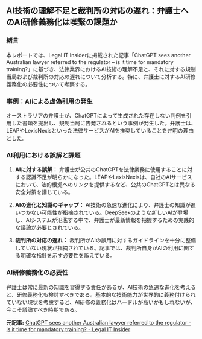 ## AI技術の理解不足と裁判所の対応の遅れ：弁護士へのAI研修義務化は喫緊の課題か

### 緒言

本レポートでは、Legal IT Insiderに掲載された記事「ChatGPT sees another Australian lawyer referred to the regulator – is it time for mandatory training?」に基づき、法律業界におけるAI技術の理解不足と、それに対する規制当局および裁判所の対応の遅れについて分析する。特に、弁護士に対するAI研修義務化の必要性について考察する。

### 事例：AIによる虚偽引用の発生

オーストラリアの弁護士が、ChatGPTによって生成された存在しない判例を引用した書類を提出し、規制当局に告発されるという事例が発生した。弁護士は、LEAPやLexisNexisといった法律サービスがAIを推奨していることを弁明の理由とした。

### AI利用における誤解と課題

1.  **AIに対する誤解：** 弁護士が公共のChatGPTを法律業務に使用することに対する認識不足が明らかになった。LEAPやLexisNexisは、自社のAIサービスにおいて、法的根拠へのリンクを提供するなど、公共のChatGPTとは異なる安全対策を講じている。

2.  **AIの進化と知識のギャップ：** AI技術の急速な進化により、弁護士の知識が追いつかない可能性が指摘されている。DeepSeekのような新しいAIが登場し、AIシステムが氾濫する中で、弁護士が最新情報を把握するための実践的な議論が必要とされている。

3.  **裁判所の対応の遅れ：** 裁判所がAIの誤用に対するガイドラインを十分に整備していない現状が指摘されている。記事では、裁判所自身がAIの利用に関する明確な指針を示す必要性を訴えている。

### AI研修義務化の必要性

弁護士は常に最新の知識を習得する責任があるが、AI技術の急速な進化を考えると、研修義務化も検討すべきである。基本的な技術能力が世界的に義務付けられていない現状を考慮すると、AI研修の義務化はハードルが高いかもしれないが、今こそ議論すべき時期である。


**元記事:** [ChatGPT sees another Australian lawyer referred to the regulator - is it time for mandatory training? - Legal IT Insider](https://legaltechnology.com/2025/02/05/chatgpt-sees-another-australian-lawyer-referred-to-the-regulator-is-it-time-for-mandatory-training/)